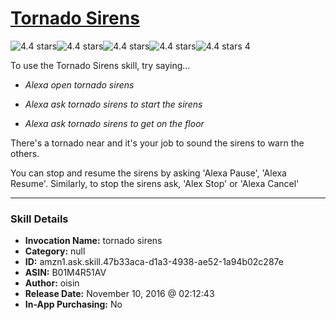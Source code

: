 # [Tornado Sirens](http://alexa.amazon.com/#skills/amzn1.ask.skill.47b33aca-d1a3-4938-ae52-1a94b02c287e)
![4.4 stars](../../images/ic_star_black_18dp_1x.png)![4.4 stars](../../images/ic_star_black_18dp_1x.png)![4.4 stars](../../images/ic_star_black_18dp_1x.png)![4.4 stars](../../images/ic_star_black_18dp_1x.png)![4.4 stars](../../images/ic_star_half_black_18dp_1x.png) 4

To use the Tornado Sirens skill, try saying...

* *Alexa open tornado sirens*

* *Alexa ask tornado sirens to start the sirens*

* *Alexa ask tornado sirens to get on the floor*

There's a tornado near and it's your job to sound the sirens to warn the others. 

You can stop and resume the sirens by asking 'Alexa Pause', 'Alexa Resume'. Similarly, to stop the sirens ask, 'Alex Stop' or 'Alexa Cancel'

***

### Skill Details

* **Invocation Name:** tornado sirens
* **Category:** null
* **ID:** amzn1.ask.skill.47b33aca-d1a3-4938-ae52-1a94b02c287e
* **ASIN:** B01M4R51AV
* **Author:** oisin
* **Release Date:** November 10, 2016 @ 02:12:43
* **In-App Purchasing:** No
